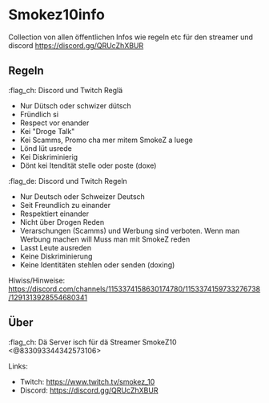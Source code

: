 # Smokez10info
Collection von allen öffentlichen Infos wie regeln etc für den streamer und discord https://discord.gg/QRUcZhXBUR

## Regeln
:flag_ch: Discord und Twitch Reglä
- Nur Dütsch oder schwizer dütsch
- Fründlich si
- Respect vor enander
- Kei "Droge Talk"
- Kei Scamms, Promo cha mer mitem SmokeZ a luege
- Lönd lüt usrede
- Kei Diskriminierig
- Dönt kei Itendität stelle oder poste (doxe)

:flag_de: Discord und Twitch Regeln
- Nur Deutsch oder Schweizer Deutsch
- Seit Freundlich zu einander
- Respektiert einander
- Nicht über Drogen Reden
- Verarschungen (Scamms) und Werbung sind verboten. Wenn man Werbung machen will Muss man mit SmokeZ reden
- Lasst Leute ausreden
- Keine Diskriminierung
- Keine Identitäten stehlen oder senden (doxing)

Hiwiss/Hinweise:
https://discord.com/channels/1153374158630174780/1153374159733276738/1291313928554680341

## Über
:flag_ch: Dä Server isch für dä Streamer SmokeZ10 <@833093344342573106> 

Links:
- Twitch: https://www.twitch.tv/smokez_10
- Discord: https://discord.gg/QRUcZhXBUR
